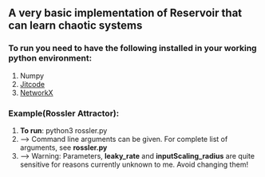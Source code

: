 ## A very basic implementation of Reservoir that can learn chaotic systems

### To run you need to have the following installed in your working python environment:
1. Numpy 
2. [Jitcode](https://github.com/neurophysik/jitcode) 
3. [NetworkX](https://networkx.github.io/)

### Example(Rossler Attractor): 

1. __To run__:  python3 rossler.py 
2. --> Command line arguments can be given. For complete list of arguments, see
**rossler.py**
3. --> Warning: Parameters, **leaky_rate** and **inputScaling_radius** are quite sensitive for reasons currently unknown to me. Avoid changing them! 
